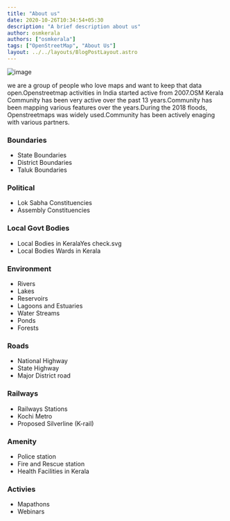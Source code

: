 ```yaml
---
title: "About us"
date: 2020-10-26T10:34:54+05:30
description: "A brief description about us"
author: osmkerala
authors: ["osmkerala"]
tags: ["OpenStreetMap", "About Us"]
layout: ../../layouts/BlogPostLayout.astro
---
```


![image](/group_photo.jpeg)

we are a group of people who love maps and want to keep that data open.Openstreetmap activities in India started active from 2007.OSM Kerala Community has been very active over the past 13 years.Community has been mapping various features over the years.During the 2018 floods, Openstreetmaps was widely used.Community has been actively enaging with various partners.

<h3 class="text-2xl font-semibold">Boundaries</h3>

- State Boundaries
- District Boundaries
- Taluk Boundaries

<h3 class="text-2xl font-semibold">Political</h3>

- Lok Sabha Constituencies
- Assembly Constituencies

<h3 class="text-2xl font-semibold">Local Govt Bodies</h3>

- Local Bodies in KeralaYes check.svg
- Local Bodies Wards in Kerala

<h3 class="text-2xl font-semibold">Environment</h3>

- Rivers
- Lakes
- Reservoirs
- Lagoons and Estuaries
- Water Streams
- Ponds
- Forests

<h3 class="text-2xl font-semibold">Roads</h3>

- National Highway
- State Highway
- Major District road

<h3 class="text-2xl font-semibold">Railways</h3>

- Railways Stations
- Kochi Metro
- Proposed Silverline (K-rail)

<h3 class="text-2xl font-semibold">Amenity</h3>

- Police station
- Fire and Rescue station
- Health Facilities in Kerala

<h3 class="text-2xl font-semibold">Activies</h3>

- Mapathons
- Webinars
